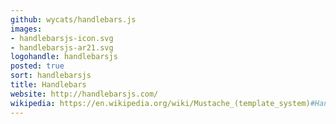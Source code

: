 ```yaml
---
github: wycats/handlebars.js
images:
- handlebarsjs-icon.svg
- handlebarsjs-ar21.svg
logohandle: handlebarsjs
posted: true
sort: handlebarsjs
title: Handlebars
website: http://handlebarsjs.com/
wikipedia: https://en.wikipedia.org/wiki/Mustache_(template_system)#Handlebars
---
```

